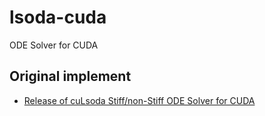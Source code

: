 # lsoda-cuda
ODE Solver for CUDA

## Original implement
- [Release of cuLsoda Stiff/non-Stiff ODE Solver for CUDA](https://devtalk.nvidia.com/default/topic/415123/release-of-culsoda-stiff-non-stiff-ode-solver-for-cuda/)
